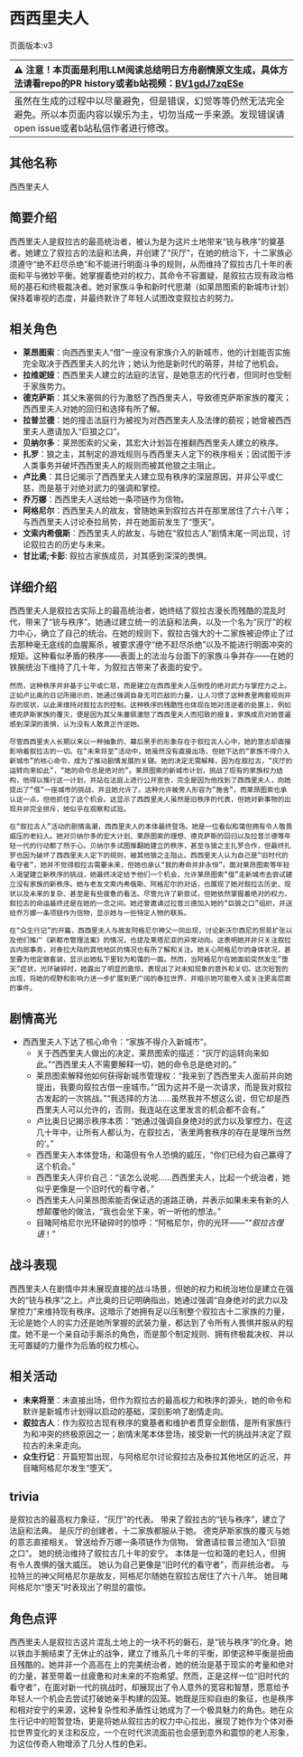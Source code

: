# 西西里夫人
页面版本:v3
 

| :warning: 注意！本页面是利用LLM阅读总结明日方舟剧情原文生成，具体方法请看repo的PR history或者b站视频：[BV1gdJ7zqESe](https://www.bilibili.com/video/BV1gdJ7zqESe/)         |
|:----------------------------|
| 虽然在生成的过程中以尽量避免，但是错误，幻觉等等仍然无法完全避免。所以本页面内容以娱乐为主，切勿当成一手来源。发现错误请open issue或者b站私信作者进行修改。|



## 其他名称
西西里夫人
## 简要介绍
西西里夫人是叙拉古的最高统治者，被认为是为这片土地带来“铳与秩序”的奠基者。她建立了叙拉古的法庭和法典，并创建了“灰厅”，在她的统治下，十二家族必须遵守“绝不赶尽杀绝”和不能进行明面斗争的规则，从而维持了叙拉古几十年的表面和平与微妙平衡。她掌握着绝对的权力，其命令不容置疑，是叙拉古现有政治格局的基石和终极裁决者。她对家族斗争和新时代思潮（如莱昂图索的新城市计划）保持着审视的态度，并最终默许了年轻人试图改变叙拉古的努力。
## 相关角色
-   **莱昂图索**：向西西里夫人“借”一座没有家族介入的新城市，他的计划能否实施完全取决于西西里夫人的允许；她认为他是新时代的萌芽，并给了他机会。
-   **拉维妮娅**：西西里夫人建立的法庭的法官，是她意志的代行者，但同时也受制于家族势力。
-   **德克萨斯**：其父朱塞佩的行为激怒了西西里夫人，导致德克萨斯家族的覆灭；西西里夫人对她的回归和选择有所了解。
-   **拉普兰德**：她的撞击法庭行为被视为对西西里夫人及法律的藐视；她曾被西西里夫人邀请加入“巨狼之口”。
-   **贝纳尔多**：莱昂图索的父亲，其宏大计划旨在推翻西西里夫人建立的秩序。
-   **扎罗**：狼之主，其制定的游戏规则与西西里夫人定下的秩序相关；因试图干涉人类事务并破坏西西里夫人的规则而被其他狼之主阻止。
-   **卢比奥**：其日记揭示了西西里夫人建立现有秩序的深层原因，并非公平或仁慈，而是基于对绝对武力的强调和掌控。
-   **乔万娜**：西西里夫人送给她一条项链作为信物。
-   **阿格尼尔**：西西里夫人的故友，曾随她来到叙拉古并在那里居住了六十八年；与西西里夫人讨论泰拉局势，并在她面前发生了“堕天”。
-   **文索内希俄斯**：西西里夫人的故友，与她在“叙拉古人”剧情末尾一同出现，讨论叙拉古的历史与未来。
-   **甘比诺;卡彭**: 叙拉古家族成员，对其感到深深的畏惧。
## 详细介绍
西西里夫人是叙拉古实际上的最高统治者，她终结了叙拉古漫长而残酷的混乱时代，带来了“铳与秩序”。她通过建立统一的法庭和法典，以及一个名为“灰厅”的权力中心，确立了自己的统治。在她的规则下，叙拉古强大的十二家族被迫停止了过去那种毫无底线的血腥厮杀，被要求遵守“绝不赶尽杀绝”以及不能进行明面冲突的规矩。这种看似矛盾的秩序——表面上的法治与台面下的家族斗争并存——在她的铁腕统治下维持了几十年，为叙拉古带来了表面的安宁。

    然而，这种秩序并非基于公平或仁慈，而是建立在西西里夫人压倒性的绝对武力与掌控力之上。正如卢比奥的日记所揭示的，她通过强调自身无可匹敌的力量，让人习惯了这种表里两套规则并存的现状，以此来维持对叙拉古的控制。这种秩序的残酷性也体现在她对违逆者的处置上，例如德克萨斯家族的覆灭，便是因为其父朱塞佩激怒了西西里夫人而招致的报复。家族成员对她普遍感到深深的畏惧，认为没有人敢真正忤逆她。

    尽管西西里夫人长期以来以一种抽象的、幕后黑手的形象存在于叙拉古人心中，她的意志却直接影响着叙拉古的一切。在“未来将至”活动中，她虽然没有直接出场，但她下达的“家族不得介入新城市”的核心命令，成为了推动剧情发展的关键。她的决定无需解释，因为在叙拉古，“灰厅的运转向来如此”，“她的命令总是绝对的”。莱昂图索的新城市计划，挑战了现有的家族权力结构，他得以推行这一计划，并站在法庭上进行公开宣告，完全是因为他找到了西西里夫人，向她提出了“借”一座城市的挑战，并且她允许了。这种允许被旁人形容为“施舍”，而莱昂图索也承认这一点，但他抓住了这个机会。这显示了西西里夫人虽然是旧秩序的代表，但她对新事物的出现并非完全排斥，她似乎在观察和试验。

    在“叙拉古人”活动的剧情高潮，西西里夫人的本体最终登场。她是一位看似和蔼但拥有令人敬畏威压的老妇人。她对贝纳尔多的宏大计划、莱昂图索的理想、德克萨斯的回归以及拉普兰德等年轻一代的行动都了然于心。贝纳尔多试图推翻她建立的秩序，甚至与狼之主扎罗合作，但最终扎罗也因为破坏了西西里夫人定下的规则，被其他狼之主阻止。西西里夫人认为自己是“旧时代的看守者”，她并不觉得叙拉古需要未来，但她也承认“我的寿命并非永恒”。面对莱昂图索等年轻人渴望建立新秩序的挑战，她最终决定给予他们一个机会，允许莱昂图索“借”走新城市去尝试建立没有家族的新秩序。她与老友文索内希俄斯、阿格尼尔的对话，也展现了她对叙拉古历史、现状以及未来的复杂、甚至是有些疲惫的看法。尽管允许了新尝试，但她依然掌握着绝对的权力，叙拉古的命运最终还是在她的一念之间。她还曾邀请过拉普兰德加入她的“巨狼之口”组织，并送给乔万娜一条项链作为信物，显示她与一些特定人物的联系。

    在“众生行记”的开篇，西西里夫人与故友阿格尼尔神父一同出现，讨论新沃尔西尼的贸易扩张以及他们推广《新都市管理法案》的情况，也提及莱塔尼亚的异常动向。这表明她并非只关注叙拉古内部事务，对泰拉大陆的其他地区的情况也有所了解和关注。她关心阿格尼尔的身体状况，甚至要为他定做套装，显示出她私下里较为和蔼的一面。然而，当阿格尼尔在她面前突然发生“堕天”症状，光环破碎时，她露出了明显的震惊，表现出了对未知现象的意外和关切。这次短暂的出现，将她的视野和影响力进一步扩展到更广阔的泰拉世界，并暗示她可能卷入或关注更高层面的事件。
## 剧情高光
- 西西里夫人下达了核心命令：“家族不得介入新城市”。
    - 关于西西里夫人做出的决定，莱昂图索的描述：“灰厅的运转向来如此。”“西西里夫人不需要解释一切，她的命令总是绝对的。”
    - 莱昂图索解释他如何获得新城市管理权：“我来到了西西里夫人面前并向她提出，我要向叙拉古借一座城市。”“因为这并不是一次请求，而是我对叙拉古发起的一次挑战。”“我选择的方法......虽然我并不想这么说，但它却是西西里夫人可以允许的，否则，我连站在这里发言的机会都不会有。”
    - 卢比奥日记揭示秩序本质：“她通过强调自身绝对的武力以及掌控力，在这几十年中，让所有人都认为，在叙拉古，‘表里两套秩序的存在是理所当然的’。”
    - 西西里夫人本体登场，和蔼但有令人恐惧的威压，“你们已经为自己赢得了这个机会。”
    - 西西里夫人评价自己：“该怎么说呢......西西里夫人，比起一个统治者，她似乎更像是一个旧时代的看守者。”
    - 西西里夫人问莱昂图索能否保证选的道路正确，并表示如果未来有新的人想颠覆他的做法，“我也会坐下来，听一听他的想法。”
    - 目睹阿格尼尔光环破碎时的惊呼：“阿格尼尔，你的光环——”“*叙拉古俚语*！”
## 战斗表现
西西里夫人在剧情中并未展现直接的战斗场景，但她的权力和统治地位是建立在强大的“铳与秩序”之上。卢比奥的日记明确指出，她通过强调“自身绝对的武力以及掌控力”来维持现有秩序。这暗示了她拥有足以压制整个叙拉古十二家族的力量，无论是她个人的实力还是她所掌握的武装力量，都达到了令所有人畏惧并服从的程度。她不是一个亲自动手厮杀的角色，而是那个制定规则、拥有终极裁决权、并以无可置疑的力量作为后盾的权力核心。
## 相关活动
-   **未来将至**：未直接出场，但作为叙拉古的最高权力和秩序的源头，她的命令和默许是新城市计划得以启动的基础，深刻影响了剧情走向。
-   **叙拉古人**：作为叙拉古现有秩序的奠基者和维护者贯穿全剧情，是所有家族行为和冲突的终极原因之一；剧情末尾本体登场，接受新一代的挑战并决定了叙拉古的未来走向。
-   **众生行记**：开篇短暂出现，与阿格尼尔讨论叙拉古及泰拉其他地区的近况，并目睹阿格尼尔发生“堕天”。
## trivia
是叙拉古的最高权力象征，“灰厅”的代表。
    带来了叙拉古的“铳与秩序”，建立了法庭和法典。
    是灰厅的创建者，十二家族都服从于她。
    德克萨斯家族的覆灭与她的意志直接相关。
    曾送给乔万娜一条项链作为信物。
    曾邀请拉普兰德加入“巨狼之口”。
    她的统治维持了叙拉古几十年的安宁。
    本体是一位和蔼的老妇人，但拥有令人畏惧的强大威压。
    她认为自己更像是“旧时代的看守者”，而非统治者。
    与拉特兰的神父阿格尼尔是故友，阿格尼尔随她在叙拉古居住了六十八年。
    她目睹阿格尼尔“堕天”时表现出了明显的震惊。
## 角色点评
西西里夫人是叙拉古这片混乱土地上的一块不朽的磐石，是“铳与秩序”的化身。她以铁血手腕结束了无休止的战争，建立了维系几十年的平衡，即使这种平衡是扭曲且残酷的。她并非一个高高在上的完美统治者，她的统治是基于现实的考量和绝对的力量，甚至带着一丝疲惫和对未来的不抱希望。然而，正是这样一位“旧时代的看守者”，在面对新一代的挑战时，却展现出了令人意外的宽容和智慧，愿意给予年轻人一个机会去尝试打破她亲手构建的囚笼。她既是压抑自由的象征，也是秩序和相对安宁的来源，这种复杂性和矛盾性让她成为了一个极具魅力的角色。她在众生行记中的短暂登场，更是将她从叙拉古的权力中心拉出，展现了她作为个体对泰拉世界变化的关注和反应，一个在时代洪流面前也会感到意外和震惊的老人形象，为这位传奇人物增添了几分人性的色彩。
